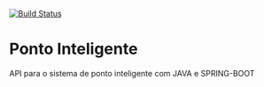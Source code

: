 [![Build Status](https://travis-ci.org/nagpaulo/ponto-inteligente-api.svg?branch=master)](https://travis-ci.org/nagpaulo/ponto-inteligente-api)

# Ponto Inteligente
API para o sistema de ponto inteligente com JAVA e SPRING-BOOT
